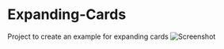 # Expanding-Cards
Project to create an example for expanding cards
![Screenshot](https://user-images.githubusercontent.com/24556271/155258528-51999abb-e7b3-4643-b628-0bf92f1858d0.png)
